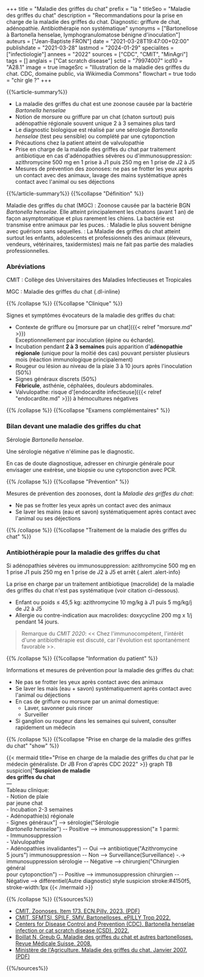 +++
title = "Maladie des griffes du chat"
prefix = "la "
titleSeo = "Maladie des griffes du chat"
description = "Recommandations pour la prise en charge de la maladie des griffes du chat. Diagnostic: griffure de chat, adénopathie. Antibiothérapie non systématique"
synonyms = ["Bartonellose à Bartonella henselae, lymphogranulomatose bénigne d'inoculation"]
auteurs = ["Jean-Baptiste FRON"]
date = "2021-03-28T19:47:00+02:00"
publishdate = "2021-03-28"
lastmod = "2024-01-29"
specialites = ["infectiologie"]
annees = "2022"
sources = ["CDC", "CMIT", "MinAgri"]
tags = []
anglais = ["Cat scratch disease"]
sctid = "79974007"
icd10 = "A28.1"
image = true
imageSrc = "Illustration de la maladie des griffes du chat. CDC, domaine public, via Wikimedia Commons"
flowchart = true
todo = "chir gle ?"
+++

{{%article-summary%}}

- La maladie des griffes du chat est une zoonose causée par la bactérie *Bartonella henselae*
- Notion de morsure ou griffure par un chat (chaton surtout) puis adénopathie régionale souvent unique 2 à 3 semaines plus tard
- Le diagnostic biologique est réalisé par une sérologie *Bartonella henselae* (test peu sensible) ou complété par une cytoponction
- Précautions chez la patient atteint de valvulopathie
- Prise en charge de la maladie des griffes du chat par traitement antibiotique en cas d'adénopathies sévères ou d'immunosuppression: azithromycine 500 mg en 1 prise à J1 puis 250 mg en 1 prise de J2 à J5
- Mesures de prévention des zoonoses: ne pas se frotter les yeux après un contact avec des animaux, lavage des mains systématique après contact avec l'animal ou ses déjections

{{%/article-summary%}}
{{%collapse "Définition" %}}

Maladie des griffes du chat (MGC)
: Zoonose causée par la bactérie BGN *Bartonella henselae*. Elle atteint principalement les chatons (avant 1 an) de façon asymptomatique et plus rarement les chiens. La bactérie est transmise entre animaux par les puces.
: Maladie le plus souvent bénigne avec guérison sans séquelles.
: La Maladie des griffes du chat atteint surtout les enfants, adolescents et professionnels des animaux (éleveurs, vendeurs, vétérinaires, taxidermistes) mais ne fait pas partie des maladies professionnelles.

### Abréviations

CMIT
: Collège des Universitaires des Maladies Infectieuses et Tropicales

MGC
: Maladie des griffes du chat
{.dl-inline}

{{% /collapse %}}
{{%collapse "Clinique" %}}

Signes et symptômes évocateurs de la maladie des griffes du chat:

- Contexte de griffure ou [morsure par un chat]({{< relref "morsure.md" >}})  
  Exceptionnellement par inoculation (épine ou écharde).
- Incubation pendant **2 à 3 semaines** puis apparition d'**adénopathie régionale** (unique pour la moitié des cas) pouvant persister plusieurs mois (réaction immunologique principalement)
- Rougeur ou lésion au niveau de la plaie 3 à 10 jours après l'inoculation (50%)
- Signes généraux discrets (50%)  
  **Fébricule**, asthénie, céphalées, douleurs abdominales.
- Valvulopathe: risque d'[endocardite infectieuse]({{< relref "endocardite.md" >}}) à hémocultures négatives

{{% /collapse %}}
{{%collapse "Examens complémentaires" %}}

### Bilan devant une maladie des griffes du chat

Sérologie *Bartonella henselae*.

Une sérologie négative n'élimine pas le diagnostic.

En cas de doute diagnostique, adresser en chirurgie générale pour envisager une exérèse, une biopsie ou une cytoponction avec PCR.

{{% /collapse %}}
{{%collapse "Prévention" %}}

Mesures de prévention des zoonoses, dont la *Maladie des griffes du chat*:

- Ne pas se frotter les yeux après un contact avec des animaux
- Se laver les mains (eau et savon) systématiquement après contact avec l'animal ou ses déjections

{{% /collapse %}}
{{%collapse "Traitement de la maladie des griffes du chat" %}}

### Antibiothérapie pour la maladie des griffes du chat

Si adénopathies sévères ou immunosuppression: azithromycine 500 mg en 1 prise J1 puis 250 mg en 1 prise de J2 à J5 et arrêt
{.alert .alert-info}

La prise en charge par un traitement antibiotique (macrolide) de la maladie des griffes du chat n'est pas systématique (voir citation ci-dessous).

- Enfant ou poids ≤ 45,5 kg: azithromycine 10 mg/kg à J1 puis 5 mg/kg/j de J2 à J5
- Allergie ou contre-indication aux macrolides: doxycycline 200 mg x 1/j pendant 14 jours.

> Remarque du *CMIT 2020*: << Chez l'immunocompétent, l'intérêt d'une antibiothérapie est discuté, car l'évolution est spontanément favorable >>.

{{% /collapse %}}
{{%collapse "Information du patient" %}}

Informations et mesures de prévention pour la maladie des griffes du chat:

- Ne pas se frotter les yeux après contact avec des animaux
- Se laver les mais (eau + savon) systématiquement après contact avec l'animal ou déjections
- En cas de griffure ou morsure par un animal domestique:
  - Laver, savonner puis rincer
  - Surveiller
- Si ganglion ou rougeur dans les semaines qui suivent, consulter rapidement un médecin

{{% /collapse %}}
{{%collapse "Prise en charge de la maladie des griffes du chat" "show" %}}

{{< mermaid title="Prise en charge de la maladie des griffes du chat par le médecin généraliste. Dr JB Fron d'après CDC 2022" >}}
graph TB
  suspicion["<b>Suspicion de maladie<br>des griffes du chat</b><br>—<br>Tableau clinique:<br>- Notion de plaie<br>par jeune chat<br>- Incubation 2-3 semaines<br>- Adénopathie(s) régionale<br>- Signes généraux"] --> sérologie("Sérologie<br><em>Bartonella henselae</em>") -- Positive --> immunosuppression("≥ 1 parmi:<br>- Immunosuppression<br>- Valvulopathie<br>- Adénopathies invalidantes") -- Oui --> antibiotique("Azithromycine<br>5 jours")
      immunosuppression -- Non --> Surveillance(Surveillance) -.-> immunosuppression
    sérologie -- Négative --> chirurgien("Chirurgien général<br>pour cytoponction") -- Positive --> immunosuppression
      chirurgien -- Négative --> différentiel(Autre diagnostic)
  style suspicion stroke:#4150f5, stroke-width:1px
{{< /mermaid >}}

{{% /collapse %}}
{{%sources%}}

- [CMIT. Zoonoses. Item 173. ECN.Pilly. 2023. (PDF)](https://www.infectiologie.com/UserFiles/File/pilly-etudiant/items-edition-2023/pilly-2023-item-173.pdf)
- [CMIT, SFMTSI, SPILF, SMV. Bartonelloses. ePILLY Trop 2022.](https://www.infectiologie.com/fr/pillytrop.html)
- [Centers for Disease Control and Prevention (CDC). Bartonella henselae infection or cat scratch disease (CSD). 2022.](https://www.cdc.gov/bartonella/about/about-bartonella-henselae.html)
- [Boillat N, Greub G. Maladie des griffes du chat et autres bartonelloses. Revue Médicale Suisse. 2008.](https://www.revmed.ch/revue-medicale-suisse/2008/revue-medicale-suisse-152/maladie-des-griffes-du-chat-et-autres-bartonelloses)
- [Ministère de l'Agriculture. Maladie des griffes du chat. Janvier 2007. (PDF)](https://agriculture.gouv.fr/telecharger/118893)

{{%/sources%}}
